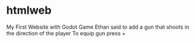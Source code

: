 # htmlweb
My First Website with Godot Game
Ethan said to add a gun that shoots in the direction of the player
To equip gun press +
